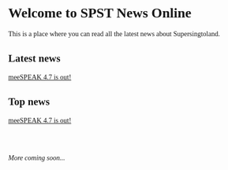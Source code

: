 <style>
@font-face {
   font-family: chirp;
   src: url(gt-america.ttf);
}

* {
   font-family: chirp;
}
</style>

# Welcome to SPST News Online

This is a place where you can read all the latest news about Supersingtoland.

## Latest news

[meeSPEAK 4.7 is out!](meespeak47.html)

## Top news

[meeSPEAK 4.7 is out!](meespeak47.html)

<br><br>

*More coming soon...*
